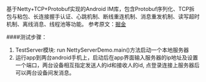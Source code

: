 基于Netty+TCP+Protobuf实现的Android IM库，包含Protobuf序列化、TCP拆包与粘包、长连接握手认证、心跳机制、断线重连机制、消息重发机制、读写超时机制、离线消息、线程池等功能。
参考原文：[掘金](https://juejin.im/post/5c97ae12e51d45580b681b0b)

####测试步骤：
1. TestServer模块: run NettyServerDemo.main()方法启动一个本地服务器
2. 运行app到两台android手机上，启动后在app界面输入服务器的ip地址及设置一个端口，两台设备相互指定发送人的id和接收人的id, 点登录连接上服务器后可以两台设备间发消息。
